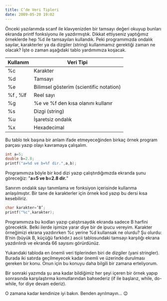 ```yaml
---
title: C’de Veri Tipleri
date: 2009-05-20 19:02
---
```


Önceki yazılarımda scanf ile klavyenizden bir tamsayı değeri okuyup bunları ekranda printf fonksiyonu ile yazdırmıştık. Dikkat ettiyseniz yaptığımız örneklerde hep %d ile tamsayıları kullandık. Peki programımızda ondalık sayılar, karakterler ya da dizgiler (string) kullanmamız gerektiği zaman ne olacak? İşte o zaman aşağıdaki tablo yardımımıza koşacak.

<!--more-->

| **Kullanım**  | **Veri Tipi**                          |
| ------------- |--------------------------------------- |
| %c            | Karakter                               |
| %d            | Tamsayı                                |
| %e            | Bilimsel gösterim (scientific notation)|
| %f , %lf      | Reel sayı                              |
| %g            | %e ve %f den kısa olanını kullanır     |
| %s            | Dizgi (string)                         |
| %u            | İşaretsiz ondalık                      |
| %x            | Hexadecimal                            |

Bu tablo tek başına bir anlam ifade etmeyeceğinden birkaç örnek program parçası yazıp olayı kavramaya çalışalım.
```c
int a=5;
double b=2.8;
printf("a=%d ve b=%f dir.",a,b);
```
Programımıza böyle bir kod dizi yazıp çalıştırdığımızda ekranda şunu göreceğiz: "**a=5 ve b=2.8 dir.**"

Sanırım ondalık sayı tanımlama ve fonksiyon içerisinde kullanma anlaşılmıştır. Bir tane de karakterler için örnek kod yazıp bu dersi kısa kesebiliriz.

```c
char karakter=’B’;
printf("%c",karakter);
```
Programımıza bu kodları yazıp çalıştırsaydık ekranda sadece B harfini görecektik. Belki ilerde işimize yarar diye bir de ipucu vereyim. Karakter örneğimizi ekrana yazdırırken %c yerine %d kullansak ne olurdu? Şu olurdu: B’nin (büyük B, küçüğü farklıdır.) ascii tablosundaki tamsayı karşılığı ekrana yazdırılırdı ve ekranda 66 sayısını görürdünüz.

Yukarıdaki tabloda en önemli veri tiplerinden biri de dizgiler (yani stringler). Burada iki satırda geçilmeyecek kadar önemli ve üzerinde durulması gereken bir konu. Onun için bu konuyu daha bilgili bir zamana erteliyorum.

Bir sonraki yazımda şu ana kadar bildiğimiz her şeyi içeren bir örnek yapıp sonrasında karşılaştırma komutlarından bahsederiz (if ile başlarız, while, do-while, for diye devam ederiz).

O zamana kadar kendinize iyi bakın. Benden ayrılmayın... 😉
